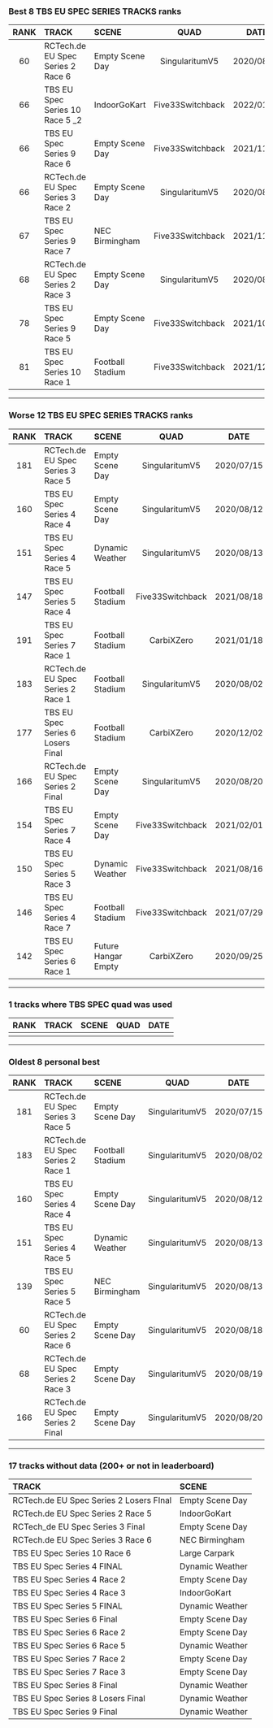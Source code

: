 ### Best 8 TBS EU SPEC SERIES TRACKS ranks
|RANK|TRACK|SCENE|QUAD|DATE|
|:---:|:---|:---|:---:|:---:|
|60|RCTech.de EU Spec Series 2 Race 6|Empty Scene Day|SingularitumV5|2020/08/18|
|66|TBS EU Spec Series 10 Race 5 _2|IndoorGoKart|Five33Switchback|2022/01/23|
|66|TBS EU Spec Series 9 Race 6|Empty Scene Day|Five33Switchback|2021/11/04|
|66|RCTech.de EU Spec Series 3 Race 2|Empty Scene Day|SingularitumV5|2020/08/26|
|67|TBS EU Spec Series 9 Race 7|NEC Birmingham|Five33Switchback|2021/11/14|
|68|RCTech.de EU Spec Series 2 Race 3|Empty Scene Day|SingularitumV5|2020/08/19|
|78|TBS EU Spec Series 9 Race 5|Empty Scene Day|Five33Switchback|2021/10/24|
|81|TBS EU Spec Series 10 Race 1|Football Stadium|Five33Switchback|2021/12/04|
---
### Worse 12 TBS EU SPEC SERIES TRACKS ranks
|RANK|TRACK|SCENE|QUAD|DATE|
|:---:|:---|:---|:---:|:---:|
|181|RCTech.de EU Spec Series 3 Race 5|Empty Scene Day|SingularitumV5|2020/07/15|
|160|TBS EU Spec Series 4 Race 4|Empty Scene Day|SingularitumV5|2020/08/12|
|151|TBS EU Spec Series 4 Race 5|Dynamic Weather|SingularitumV5|2020/08/13|
|147|TBS EU Spec Series 5 Race 4|Football Stadium|Five33Switchback|2021/08/18|
|191|TBS EU Spec Series 7 Race 1|Football Stadium|CarbiXZero|2021/01/18|
|183|RCTech.de EU Spec Series 2 Race 1|Football Stadium|SingularitumV5|2020/08/02|
|177|TBS EU Spec Series 6 Losers Final|Football Stadium|CarbiXZero|2020/12/02|
|166|RCTech.de EU Spec Series 2 Final|Empty Scene Day|SingularitumV5|2020/08/20|
|154|TBS EU Spec Series 7 Race 4|Empty Scene Day|Five33Switchback|2021/02/01|
|150|TBS EU Spec Series 5 Race 3|Dynamic Weather|Five33Switchback|2021/08/16|
|146|TBS EU Spec Series 4 Race 7|Football Stadium|Five33Switchback|2021/07/29|
|142|TBS EU Spec Series 6 Race 1|Future Hangar Empty|CarbiXZero|2020/09/25|
---
### 1 tracks where TBS SPEC quad was used
|RANK|TRACK|SCENE|QUAD|DATE|
|:---:|:---|:---|:---:|:---:|
||||||
---
### Oldest 8 personal best
|RANK|TRACK|SCENE|QUAD|DATE|
|:---:|:---|:---|:---:|:---:|
|181|RCTech.de EU Spec Series 3 Race 5|Empty Scene Day|SingularitumV5|2020/07/15|
|183|RCTech.de EU Spec Series 2 Race 1|Football Stadium|SingularitumV5|2020/08/02|
|160|TBS EU Spec Series 4 Race 4|Empty Scene Day|SingularitumV5|2020/08/12|
|151|TBS EU Spec Series 4 Race 5|Dynamic Weather|SingularitumV5|2020/08/13|
|139|TBS EU Spec Series 5 Race 5|NEC Birmingham|SingularitumV5|2020/08/13|
|60|RCTech.de EU Spec Series 2 Race 6|Empty Scene Day|SingularitumV5|2020/08/18|
|68|RCTech.de EU Spec Series 2 Race 3|Empty Scene Day|SingularitumV5|2020/08/19|
|166|RCTech.de EU Spec Series 2 Final|Empty Scene Day|SingularitumV5|2020/08/20|
---
### 17 tracks without data (200+ or not in leaderboard)
|TRACK|SCENE|
|:---|:---|
|RCTech.de EU Spec Series 2 Losers FInal|Empty Scene Day|
|RCTech.de EU Spec Series 2 Race 5|IndoorGoKart|
|RCTech_de EU Spec Series 3 Final|Empty Scene Day|
|RCTech.de EU Spec Series 3 Race 6|NEC Birmingham|
|TBS EU Spec Series 10 Race 6|Large Carpark|
|TBS EU Spec Series 4 FINAL|Dynamic Weather|
|TBS EU Spec Series 4 Race 2|Empty Scene Day|
|TBS EU Spec Series 4 Race 3|IndoorGoKart|
|TBS EU Spec Series 5 FINAL |Dynamic Weather|
|TBS EU Spec Series 6 Final|Empty Scene Day|
|TBS EU Spec Series 6 Race 2|Empty Scene Day|
|TBS EU Spec Series 6 Race 5|Dynamic Weather|
|TBS EU Spec Series 7 Race 2|Empty Scene Day|
|TBS EU Spec Series 7 Race 3|Empty Scene Day|
|TBS EU Spec Series 8 Final|Dynamic Weather|
|TBS EU Spec Series 8 Losers Final|Dynamic Weather|
|TBS EU Spec Series 9 Final |Dynamic Weather|
